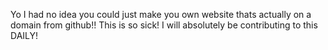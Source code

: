 Yo I had no idea you could just make you own website thats actually on a domain from github!!
This is so sick! I will absolutely be contributing to this DAILY!